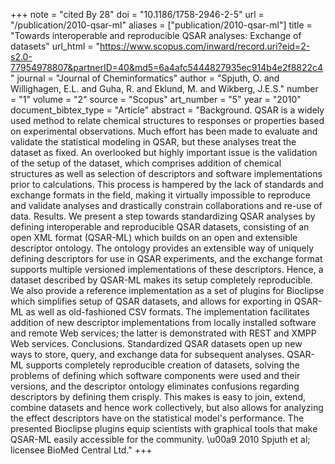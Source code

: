 +++
note = "cited By 28"
doi = "10.1186/1758-2946-2-5"
url = "/publication/2010-qsar-ml"
aliases = ["publication/2010-qsar-ml"]
title = "Towards interoperable and reproducible QSAR analyses: Exchange of datasets"
url_html = "https://www.scopus.com/inward/record.uri?eid=2-s2.0-77954978807&partnerID=40&md5=6a4afc5444827935ec914b4e2f8822c4"
journal = "Journal of Cheminformatics"
author = "Spjuth, O. and Willighagen, E.L. and Guha, R. and Eklund, M. and Wikberg, J.E.S."
number = "1"
volume = "2"
source = "Scopus"
art_number = "5"
year = "2010"
document_bibtex_type = "Article"
abstract = "Background. QSAR is a widely used method to relate chemical structures to responses or properties based on experimental observations. Much effort has been made to evaluate and validate the statistical modeling in QSAR, but these analyses treat the dataset as fixed. An overlooked but highly important issue is the validation of the setup of the dataset, which comprises addition of chemical structures as well as selection of descriptors and software implementations prior to calculations. This process is hampered by the lack of standards and exchange formats in the field, making it virtually impossible to reproduce and validate analyses and drastically constrain collaborations and re-use of data. Results. We present a step towards standardizing QSAR analyses by defining interoperable and reproducible QSAR datasets, consisting of an open XML format (QSAR-ML) which builds on an open and extensible descriptor ontology. The ontology provides an extensible way of uniquely defining descriptors for use in QSAR experiments, and the exchange format supports multiple versioned implementations of these descriptors. Hence, a dataset described by QSAR-ML makes its setup completely reproducible. We also provide a reference implementation as a set of plugins for Bioclipse which simplifies setup of QSAR datasets, and allows for exporting in QSAR-ML as well as old-fashioned CSV formats. The implementation facilitates addition of new descriptor implementations from locally installed software and remote Web services; the latter is demonstrated with REST and XMPP Web services. Conclusions. Standardized QSAR datasets open up new ways to store, query, and exchange data for subsequent analyses. QSAR-ML supports completely reproducible creation of datasets, solving the problems of defining which software components were used and their versions, and the descriptor ontology eliminates confusions regarding descriptors by defining them crisply. This makes is easy to join, extend, combine datasets and hence work collectively, but also allows for analyzing the effect descriptors have on the statistical model's performance. The presented Bioclipse plugins equip scientists with graphical tools that make QSAR-ML easily accessible for the community. \u00a9 2010 Spjuth et al; licensee BioMed Central Ltd."
+++

